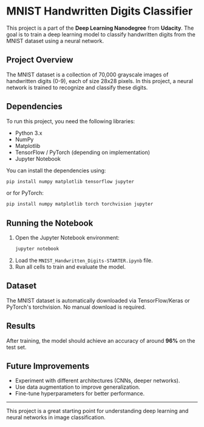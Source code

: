 # MNIST Handwritten Digits Classifier

This project is a part of the **Deep Learning Nanodegree** from **Udacity**. The goal is to train a deep learning model to classify handwritten digits from the MNIST dataset using a neural network.

## Project Overview

The MNIST dataset is a collection of 70,000 grayscale images of handwritten digits (0-9), each of size 28x28 pixels. In this project, a neural network is trained to recognize and classify these digits.

## Dependencies

To run this project, you need the following libraries:

- Python 3.x
- NumPy
- Matplotlib
- TensorFlow / PyTorch (depending on implementation)
- Jupyter Notebook

You can install the dependencies using:

```bash
pip install numpy matplotlib tensorflow jupyter
```

or for PyTorch:

```bash
pip install numpy matplotlib torch torchvision jupyter
```

## Running the Notebook

1. Open the Jupyter Notebook environment:
   ```bash
   jupyter notebook
   ```
2. Load the `MNIST_Handwritten_Digits-STARTER.ipynb` file.
3. Run all cells to train and evaluate the model.

## Dataset

The MNIST dataset is automatically downloaded via TensorFlow/Keras or PyTorch's torchvision. No manual download is required.

## Results

After training, the model should achieve an accuracy of around **96%** on the test set.

## Future Improvements

- Experiment with different architectures (CNNs, deeper networks).
- Use data augmentation to improve generalization.
- Fine-tune hyperparameters for better performance.

---

This project is a great starting point for understanding deep learning and neural networks in image classification.
